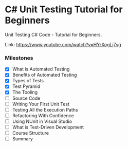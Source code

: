 # C# Unit Testing Tutorial for Beginners

Unit Testing C# Code - Tutorial for Beginners.

Link: <https://www.youtube.com/watch?v=HYrXogLj7vg>

### Milestones

- [x] What is Automated Testing
- [x] Benefits of Automated Testing
- [x] Types of Tests
- [x] Test Pyramid
- [x] The Tooling
- [ ] Source Code
- [ ] Writing Your First Unit Test
- [ ] Testing All the Execution Paths
- [ ] Refactoring With Confidence
- [ ] Using NUnit in Visual Studio
- [ ] What is Test-Driven Development
- [ ] Course Structure
- [ ] Summary
